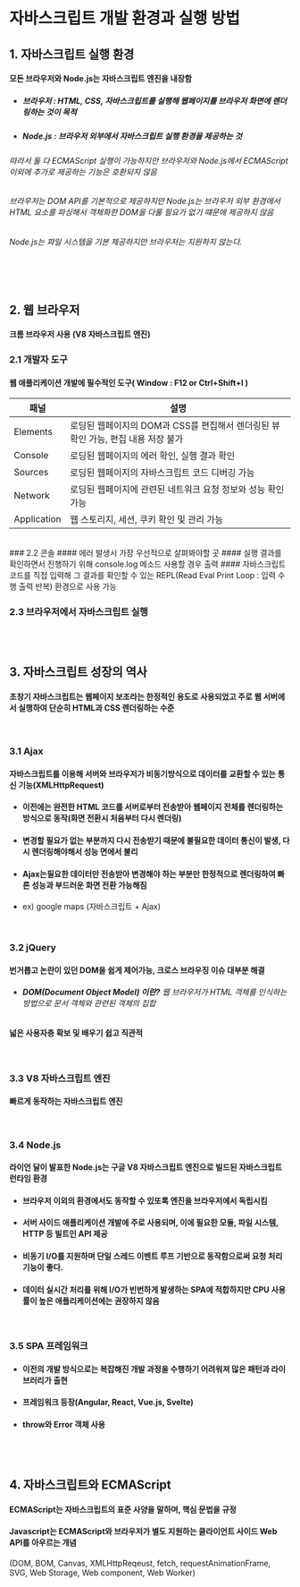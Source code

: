 # 자바스크립트 개발 환경과 실행 방법

## 1. 자바스크립트 실행 환경
#### 모든 브라우저와 Node.js는 자바스크립트 엔진을 내장함
- ##### 브라우저 : HTML, CSS, 자바스크립트를 실행해 웹페이지를 브라우저 화면에 렌더링하는 것이 목적
- ##### Node.js : 브라우저 외부에서 자바스크립트 실행 환경을 제공하는 것
###### 따라서 둘 다 ECMAScript 실행이 가능하지만 브라우저와 Node.js에서 ECMAScript 이외에 추가로 제공하는 기능은 호환되지 않음
###### 브라우저는 DOM API를 기본적으로 제공하지만 Node.js는 브라우저 외부 환경에서 HTML 요소를 파싱해서 객체화한 DOM을 다룰 필요가 없기 떄문에 제공하지 않음
###### Node.js는 파일 시스템을 기본 제공하지만 브라우저는 지원하지 않는다.
<br><br>

## 2. 웹 브라우저
#### 크롬 브라우저 사용 (V8 자바스크립트 엔진)

### 2.1 개발자 도구
#### 웹 애플리케이션 개발에 필수적인 도구( Window : F12 or Ctrl+Shift+I )
|패널|설명|
|---|---|
|Elements|로딩된 웹페이지의 DOM과 CSS를 편집해서 렌더링된 뷰 확인 가능, 편집 내용 저장 불가|
|Console|로딩된 웹페이지의 에러 확인, 실행 결과 확인|
|Sources|로딩된 웹페이지의 자바스크립트 코드 디버깅 가능|
|Network|로딩된 웹페이지에 관련된 네트워크 요청 정보와 성능 확인 가능|
|Application|웹 스토리지, 세션, 쿠키 확인 및 관리 가능|
<br>
### 2.2 콘솔
#### 에러 발생시 가장 우선적으로 살펴봐야할 곳
#### 실행 결과를 확인하면서 진행하기 위해 console.log 메소드 사용할 경우 출력
#### 자바스크립트 코드를 직접 입력해 그 결과를 확인할 수 있는 REPL(Read Eval Print Loop : 입력 수행 출력 반복) 환경으로 사용 가능
<br>

### 2.3 브라우저에서 자바스크립트 실행


<br><br>

## 3. 자바스크립트 성장의 역사
#### 초창기 자바스크립트는 웹페이지 보조라는 한정적인 용도로 사용되었고 주로 웹 서버에서 실행하여 단순히 HTML과 CSS 렌더링하는 수준
<br>

### 3.1 **Ajax**
#### 자바스크립트를 이용해 서버와 브라우저가 비동기방식으로 데이터를 교환할 수 있는 통신 기능(XMLHttpRequest)
- #### 이전에는 완전한 HTML 코드를 서버로부터 전송받아 웹페이지 전체를 렌더링하는 방식으로 동작(화면 전환시 처음부터 다시 렌더링)
- #### 변경할 필요가 없는 부분까지 다시 전송받기 때문에 불필요한 데이터 통신이 발생, 다시 렌더링해야해서 성능 면에서 불리
- #### **Ajax는필요한 데이터만 전송받아 변경해야 하는 부분만 한정적으로 렌더링하여 빠른 성능과 부드러운 화면 전환 가능해짐**
- ex) google maps (자바스크립트 + Ajax)
<br>

### 3.2 **jQuery**
#### 번거롭고 논란이 있던 DOM을 쉽게 제어가능, 크로스 브라우징 이슈 대부분 해결
* ###### **DOM(Document Object Model) 이란?**  웹 브라우저가 HTML 객체를 인식하는 방법으로 문서 객체와 관련된 객체의 집합
#### 넓은 사용자층 확보 및 배우기 쉽고 직관적
<br>

### 3.3 V8 자바스크립트 엔진
#### 빠르게 동작하는 자바스크립트 엔진
<br>

### 3.4 Node.js
#### 라이언 달이 발표한 Node.js는 구글 V8 자바스크립트 엔진으로 빌드된 자바스크립트 런타임 환경
- #### 브라우저 이외의 환경에서도 동작할 수 있또록 엔진을 브라우저에서 독립시킴
- #### 서버 사이드 애플리케이션 개발에 주로 사용되며, 이에 필요한 모듈, 파일 시스템, HTTP 등 빌트인 API 제공
- #### 비동기 I/O를 지원하며 단일 스레드 이벤트 루프 기반으로 동작함으로써 요청 처리 기능이 좋다.
- #### 데이터 실시간 처리를 위해 I/O가 빈번하게 발생하는 SPA에 적합하지만 CPU 사용률이 높은 애플리케이션에는 권장하지 않음

<br>

### 3.5 SPA 프레임워크
- #### 이전의 개발 방식으로는 복잡해진 개발 과정을 수행하기 어려워져 많은 패턴과 라이브러리가 출현
- #### 프레임워크 등장(Angular, React, Vue.js, Svelte)
- #### throw와 Error 객체 사용

<br><br>

## 4. 자바스크립트와 ECMAScript
#### ECMAScript는 자바스크립트의 표준 사양을 말하며, 핵심 문법을 규정
#### Javascript는 ECMAScript와 브라우저가 별도 지원하는 클라이언트 사이드 Web API를 아우르는 개념
(DOM, BOM, Canvas, XMLHttpReqeust, fetch, requestAnimationFrame, SVG, Web Storage, Web component, Web Worker)
<br><br>
